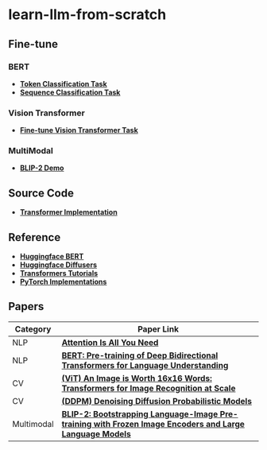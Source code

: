 # learn-llm-from-scratch

## Fine-tune

### BERT
- **[Token Classification Task](https://github.com/xcTorres/learn-llm-from-scratch/tree/main/fine-tune/Custom_Named_Entity_Recognition_with_BERT.ipynb)**  
- **[Sequence Classification Task](https://github.com/xcTorres/learn-llm-from-scratch/tree/main/fine-tune/Fine_tuning_BERT_(and_friends)_for_multi_label_text_classification.ipynb)**  

### Vision Transformer
- **[Fine-tune Vision Transformer Task](https://github.com/xcTorres/learn-llm-from-scratch/tree/main/fine-tune/Fine_tuning_the_Vision_Transformer_on_CIFAR_10_with_Trainer.ipynb)**

### MultiModal
- **[BLIP-2 Demo](https://github.com/xcTorres/learn-llm-from-scratch/tree/main/fine-tune/Chat_with_BLIP_2.ipynb)**


## Source Code

- **[Transformer Implementation](https://github.com/xcTorres/learn-llm-from-scratch/tree/main/source-code/transformer_translation/transformer.py)**


## Reference

- **[Huggingface BERT](https://huggingface.co/docs/transformers/en/model_doc/bert)**  
- **[Huggingface Diffusers](https://huggingface.co/docs/diffusers/index)**  
- **[Transformers Tutorials](https://github.com/NielsRogge/Transformers-Tutorials/tree/master)**  
- **[PyTorch Implementations](https://github.com/lucidrains)**


## Papers

| **Category**  | **Paper Link**  |  
|---------------|-----------------|  
| NLP           | **[Attention Is All You Need](https://proceedings.neurips.cc/paper_files/paper/2017/file/3f5ee243547dee91fbd053c1c4a845aa-Paper.pdf)** |  
| NLP           | **[BERT: Pre-training of Deep Bidirectional Transformers for Language Understanding](https://arxiv.org/abs/1810.04805)** |  
| CV            | **[(ViT) An Image is Worth 16x16 Words: Transformers for Image Recognition at Scale](https://arxiv.org/abs/2010.11929)** |  
| CV            | **[(DDPM) Denoising Diffusion Probabilistic Models](https://huggingface.co/papers/2006.11239)** |  
| Multimodal    | **[BLIP-2: Bootstrapping Language-Image Pre-training with Frozen Image Encoders and Large Language Models](https://arxiv.org/abs/2301.12597)** |
